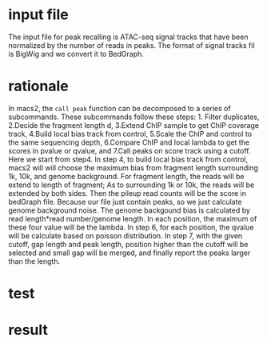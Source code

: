 # input file
The input file for peak recalling is ATAC-seq signal tracks that have been normalized by the number of reads in peaks. The format of signal tracks fil is BigWig and we convert it to BedGraph.

# rationale
In macs2, the `call peak` function can be decomposed to a series of subcommands. These subcommands follow these steps: 1. Filter duplicates, 2.Decide the fragment length d, 3.Extend ChIP sample to get ChIP coverage track, 4.Build local bias track from control, 5.Scale the ChIP and control to the same sequencing depth, 6.Compare ChIP and local lambda to get the scores in pvalue or qvalue, and 7.Call peaks on score track using a cutoff. Here we start from step4.
In step 4, to build local bias track from control, macs2 will will choose the maximum bias from fragment length surrounding 1k, 10k, and genome background. For fragment length, the reads will be extend to length of fragment; As to surrounding 1k or 10k, the reads will be extended by both sides. Then the pileup read counts will be the score in bedGraph file. Because our file just contain peaks, so we just calculate genome background noise. The genome backgound bias is calculated by read length*read number/genome length. In each position, the maximum of these four value will be the lambda. In step 6, for each position, the qvalue will be calculate based on poisson distribution. In step 7, with the given cutoff, gap length and peak length, position higher than the cutoff will be selected and small gap will be merged, and finally report the peaks larger than the length.  
# test
# result
<!--stackedit_data:
eyJoaXN0b3J5IjpbLTEzMzc2NDg4NTUsLTEyNzcxNjkwOTgsMT
I5MDY2OTQ3Myw3OTI2MzE1NDksLTEyNDkwNzA4ODgsNjAyMDkx
MzQsLTEzNDczODgyNTIsLTEzMzEzMDMyMzcsLTM5OTY0NjY1NS
wtMTY3OTY3OTI4MV19
-->